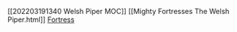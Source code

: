  [[202203191340 Welsh Piper MOC]]
[[Mighty Fortresses The Welsh Piper.html]]
[Fortress](https://welshpiper.com/mighty-fortresses/)